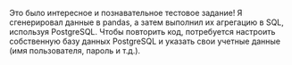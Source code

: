 Это было интересное и познавательное тестовое задание! Я сгенерировал данные в pandas, а затем выполнил их агрегацию в SQL, используя PostgreSQL. Чтобы повторить код, потребуется настроить собственную базу данных PostgreSQL и указать свои учетные данные (имя пользователя, пароль и т.д.).

